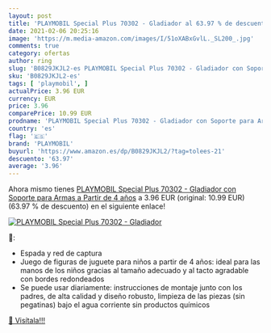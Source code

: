 ```yaml
---
layout: post
title: 'PLAYMOBIL Special Plus 70302 - Gladiador al 63.97 % de descuento'
date: 2021-02-06 20:25:16
image: 'https://m.media-amazon.com/images/I/51oXABxGvlL._SL200_.jpg'
comments: true
category: ofertas
author: ring
slug: 'B0829JKJL2-es PLAYMOBIL Special Plus 70302 - Gladiador con Soporte para...'
sku: 'B0829JKJL2-es'
tags: [ 'playmobil', ]
actualPrice: 3.96 EUR
currency: EUR
price: 3.96
comparePrice: 10.99 EUR
prodname: 'PLAYMOBIL Special Plus 70302 - Gladiador con Soporte para Armas  a Partir de 4 años'
country: 'es'
flag: '🇪🇸'
brand: 'PLAYMOBIL'
buyurl: 'https://www.amazon.es/dp/B0829JKJL2/?tag=tolees-21'
descuento: '63.97'
average: '3.96'
---
```


Ahora mismo tienes [PLAYMOBIL Special Plus 70302 - Gladiador con Soporte para Armas  a Partir de 4 años](https://www.amazon.es/dp/B0829JKJL2/?tag=tolees-21) a 3.96 EUR (original: 10.99 EUR) (63.97 %  de descuento) en el siguiente enlace!

[![PLAYMOBIL Special Plus 70302 - Gladiador](https://m.media-amazon.com/images/I/51oXABxGvlL._SL200_.jpg)](https://www.amazon.es/dp/B0829JKJL2/?tag=tolees-21)

🔎:

- Espada y red de captura
- Juego de figuras de juguete para niños a partir de 4 años: ideal para las manos de los niños gracias al tamaño adecuado y al tacto agradable con bordes redondeados
- Se puede usar diariamente: instrucciones de montaje junto con los padres, de alta calidad y diseño robusto, limpieza de las piezas (sin pegatinas) bajo el agua corriente sin productos químicos

[🛒 Visítala!!!](https://www.amazon.es/dp/B0829JKJL2/?tag=tolees-21)
